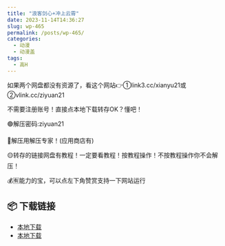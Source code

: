 ```yaml
---
title: "浪客剑心+冲上云霄"
date: 2023-11-14T14:36:27
slug: wp-465
permalink: /posts/wp-465/
categories:
  - 动漫
  - 动漫盖
tags:
  - 高H
---
```


如果两个网盘都没有资源了，看这个网站👉①link3.cc/xianyu21或②vlink.cc/ziyuan21

不需要注册账号！直接点本地下载转存OK？懂吧！

🟢解压密码:ziyuan21

🔵解压用解压专家！(应用商店有)

🟡转存的链接网盘有教程！一定要看教程！按教程操作！不按教程操作你不会解压！

💰🈶能力的宝，可以点左下角赞赏支持一下网站运行

## 📦 下载链接
- [本地下载](https://blziyuan21.com/pay-download/465?key=9d31b2fb42&down_id=0)
- [本地下载](https://blziyuan21.com/pay-download/465?key=9d31b2fb42&down_id=1)

